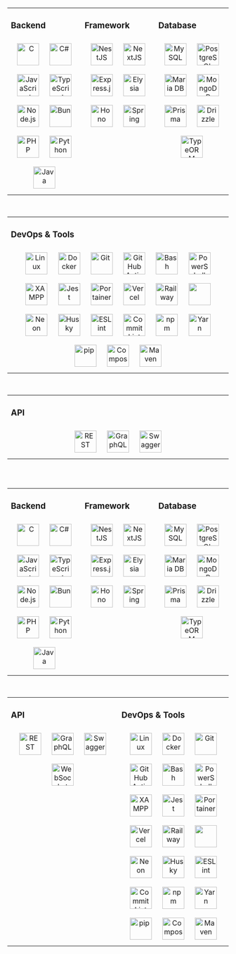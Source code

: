 <br/>

<table><tr><td valign="top" width="33%">

### Backend

<div align="center">
<a href="https://www.cprogramming.com/" target="_blank"><img style="margin: 10px" src="https://profilinator.rishav.dev/skills-assets/c-original.svg" alt="C" height="50" /></a>
<a href="https://docs.microsoft.com/en-us/dotnet/csharp/" target="_blank"><img style="margin: 10px" src="https://profilinator.rishav.dev/skills-assets/csharp-original.svg" alt="C#" height="50" /></a>
<a href="https://www.javascript.com/" target="_blank"><img style="margin: 10px" src="https://profilinator.rishav.dev/skills-assets/javascript-original.svg" alt="JavaScript" height="50" /></a>
<a href="https://www.typescriptlang.org/" target="_blank"><img style="margin: 10px" src="https://profilinator.rishav.dev/skills-assets/typescript-original.svg" alt="TypeScript" height="50" /></a>
<a href="https://nodejs.org/" target="_blank"><img style="margin: 10px" src="https://profilinator.rishav.dev/skills-assets/nodejs-original-wordmark.svg" alt="Node.js" height="50" /></a>
<a href="https://bun.sh/" target="_blank"><img style="margin: 10px" src="https://bun.sh/logo.svg" alt="Bun" height="50" /></a>
<a href="https://www.php.net/" target="_blank"><img style="margin: 10px" src="https://profilinator.rishav.dev/skills-assets/php-original.svg" alt="PHP" height="50" /></a>
<a href="https://www.python.org/" target="_blank"><img style="margin: 10px" src="https://profilinator.rishav.dev/skills-assets/python-original.svg" alt="Python" height="50" /></a>
<a href="https://www.java.com/" target="_blank"><img style="margin: 10px" src="https://profilinator.rishav.dev/skills-assets/java-original-wordmark.svg" alt="Java" height="50" /></a>
</div>

</td><td valign="top" width="33%">

### Framework

<div align="center">
<a href="https://nestjs.com/" target="_blank"><img style="margin: 10px" src="https://profilinator.rishav.dev/skills-assets/nestjs.svg" alt="NestJS" height="50" /></a>
<a href="https://nextjs.org/" target="_blank"><img style="margin: 10px" src="https://profilinator.rishav.dev/skills-assets/nextjs.png" alt="NextJS" height="50" /></a>
<a href="https://expressjs.com/" target="_blank"><img style="margin: 10px" src="https://profilinator.rishav.dev/skills-assets/express-original-wordmark.svg" alt="Express.js" height="50" /></a>
<a href="https://elysiajs.com/" target="_blank"><img style="margin: 10px" src="https://elysiajs.com/assets/elysia.svg" alt="Elysia" height="50" /></a>
<a href="https://hono.dev/" target="_blank"><img style="margin: 10px" src="https://hono.dev/images/logo.svg" alt="Hono" height="50" /></a>
<a href="https://docs.spring.io/spring-framework/docs/3.0.x/reference/expressions.html#:~:text=The%20Spring%20Expression%20Language%20(SpEL,and%20basic%20string%20templating%20functionality." target="_blank"><img style="margin: 10px" src="https://profilinator.rishav.dev/skills-assets/springio-icon.svg" alt="Spring" height="50" /></a>
</div>

</td><td valign="top" width="33%">

### Database

<div align="center">
<a href="https://www.mysql.com/" target="_blank"><img style="margin: 10px" src="https://profilinator.rishav.dev/skills-assets/mysql-original-wordmark.svg" alt="MySQL" height="50" /></a>
<a href="https://www.postgresql.org/" target="_blank"><img style="margin: 10px" src="https://profilinator.rishav.dev/skills-assets/postgresql-original-wordmark.svg" alt="PostgreSQL" height="50" /></a>
<a href="https://mariadb.org/" target="_blank"><img style="margin: 10px" src="https://profilinator.rishav.dev/skills-assets/mariadb.png" alt="Maria DB" height="50" /></a>
<a href="https://www.mongodb.com/" target="_blank"><img style="margin: 10px" src="https://profilinator.rishav.dev/skills-assets/mongodb-original-wordmark.svg" alt="MongoDB" height="50" /></a>
<a href="https://www.prisma.io/" target="_blank"><img style="margin: 10px" src="https://profilinator.rishav.dev/skills-assets/prisma.png" alt="Prisma" height="50" /></a>
<a href="https://orm.drizzle.team/" target="_blank"><img style="margin: 10px" src="https://images.ctfassets.net/sw4ojjqn6qvl/18smWj9R0PQ0yfsQurVCeu/3f47e4f9d73617ccd9a62be2c20de826/drizzle-logo.svg" alt="Drizzle" height="50" /></a>
<a href="https://typeorm.io/" target="_blank"><img style="margin: 10px" src="https://user-images.githubusercontent.com/30929568/112730670-de09a480-8f58-11eb-9875-0d9ebb87fbd6.png" alt="TypeORM" height="50" /></a>
</div>

</td></tr></table>

<br/>

<table><tr><td valign="top" width="33%">

### DevOps & Tools

<div align="center">
  <a href="https://www.linux.org/" target="_blank"><img style="margin: 10px" src="https://profilinator.rishav.dev/skills-assets/linux-original.svg" alt="Linux" height="50" /></a>
  <a href="https://www.docker.com/" target="_blank"><img style="margin: 10px" src="https://profilinator.rishav.dev/skills-assets/docker-original-wordmark.svg" alt="Docker" height="50" /></a>
  <a href="https://github.com/" target="_blank"><img style="margin: 10px" src="https://profilinator.rishav.dev/skills-assets/git-scm-icon.svg" alt="Git" height="50" /></a>
  <a href="https://github.com/features/actions" target="_blank"><img style="margin: 10px" src="https://avatars.githubusercontent.com/u/44036562?s=200&v=4" alt="GitHub Actions" height="50" /></a>
  <a href="https://www.gnu.org/software/bash/" target="_blank"><img style="margin: 10px" src="https://profilinator.rishav.dev/skills-assets/gnu_bash-icon.svg" alt="Bash" height="50" /></a>
  <a href="https://docs.microsoft.com/en-us/powershell/" target="_blank"><img style="margin: 10px" src="https://profilinator.rishav.dev/skills-assets/powershell.png" alt="PowerShell" height="50" /></a>
  <a href="https://www.apachefriends.org/" target="_blank"><img style="margin: 10px" src="https://profilinator.rishav.dev/skills-assets/xampp.png" alt="XAMPP" height="50" /></a>
  <a href="https://www.jestjs.io/" target="_blank"><img style="margin: 10px" src="https://profilinator.rishav.dev/skills-assets/jest.svg" alt="Jest" height="50" /></a>
  <a href="https://www.portainer.io/" target="_blank"><img style="margin: 10px" src="https://res.cloudinary.com/canonical/image/fetch/f_auto,q_auto,fl_sanitize,c_fill,w_100,h_100/https://api.charmhub.io/api/v1/media/download/charm_cMu7M9K6a65FsKZvrLZOZwyQradwbs7E_icon_5cef79c2d18f67464f39c8f2cf2d7ebb815b0071f04d3ffbb94f49fddd3ab666.png" alt="Portainer" height="50" /></a>
  <a href="https://vercel.com/" target="_blank"><img style="margin: 10px" src="https://static-00.iconduck.com/assets.00/vercel-icon-512x449-3422jidz.png" alt="Vercel" height="50" /></a>
  <a href="https://railway.app/" target="_blank"><img style="margin: 10px" src="https://railway.app/brand/logo-light.png" alt="Railway" height="50" /></a>
  <a href="https://www.heroku.com/" target="_blank"><img style="margin: 10px" src="https://www.vectorlogo.zone/logos/heroku/heroku-icon.svg" height="50" /></a>
  <a href="https://neon.tech/" target="_blank"><img style="margin: 10px" src="https://cdn.prod.website-files.com/625447c67b621ab49bb7e3e5/669fbc4778158e8606eb3e83_favicon%5B1%5D.png" alt="Neon" height="50" /></a>
  <a href="https://typicode.github.io/husky/" target="_blank"><img style="margin: 10px" src="https://www.gopablo.co/img/illustration.svg" alt="Husky" height="50" /></a>
  <a href="https://eslint.org/" target="_blank"><img style="margin: 10px" src="https://upload.wikimedia.org/wikipedia/commons/thumb/e/e3/ESLint_logo.svg/2328px-ESLint_logo.svg.png" alt="ESLint" height="50" /></a>
  <a href="https://commitlint.js.org/#/" target="_blank"><img style="margin: 10px" src="https://miro.medium.com/v2/resize:fit:360/1*RJLss2tdIVtihhBiSzw7VQ.png" alt="CommitLint" height="50" /></a>
    <a href="https://www.npmjs.com/" target="_blank"><img style="margin: 10px" src="https://encrypted-tbn0.gstatic.com/images?q=tbn:ANd9GcToH3JTTwYl3EuHoPRvUT3c3wc7RvJAA-Y0Iw&s" alt="npm" height="50" /></a>
  <a href="https://yarnpkg.com/" target="_blank"><img style="margin: 10px" src="https://static-00.iconduck.com/assets.00/yarn-icon-512x512-sie9o9h0.png" alt="Yarn" height="50" /></a>
  <a href="https://pip.pypa.io/en/stable/" target="_blank"><img style="margin: 10px" src="https://www.telecomhall.net/uploads/db2683/original/2X/9/93768e7290bc8c8473a02561ac4e608642cfbaca.png" alt="pip" height="50" /></a>
  <a href="https://getcomposer.org/" target="_blank"><img style="margin: 10px" src="https://cdn-icons-png.flaticon.com/512/919/919840.png" alt="Composer" height="50" /></a>
  <a href="https://maven.apache.org/" target="_blank"><img style="margin: 10px" src="https://static-00.iconduck.com/assets.00/file-type-maven-icon-192x256-wb8b12w6.png" alt="Maven" height="50" /></a>
</div>

</td></tr></table>

<br/>

<table><tr><td valign="top" width="33%">

### API

<div align="center">
  <a href="https://restfulapi.net/" target="_blank"><img style="margin: 10px" src="https://upload.wikimedia.org/wikipedia/commons/thumb/7/77/RESTful_Web_Services_logo.png/350px-RESTful_Web_Services_logo.png" alt="REST" height="50" /></a>
  <a href="https://graphql.org/" target="_blank"><img style="margin: 10px" src="https://upload.wikimedia.org/wikipedia/commons/thumb/1/1f/GraphQL_Logo.svg/400px-GraphQL_Logo.svg.png" alt="GraphQL" height="50" /></a>
  <a href="https://swagger.io/" target="_blank"><img style="margin: 10px" src="https://upload.wikimedia.org/wikipedia/commons/2/2f/Swagger_logo.png" alt="Swagger" height="50" /></a>
</div>

</td></tr></table>

<br/>
<br/>

<table><tr><td valign="top" width="33%">

### Backend

<div align="center">
<a href="https://www.cprogramming.com/" target="_blank"><img style="margin: 10px" src="https://profilinator.rishav.dev/skills-assets/c-original.svg" alt="C" height="50" /></a>
<a href="https://docs.microsoft.com/en-us/dotnet/csharp/" target="_blank"><img style="margin: 10px" src="https://profilinator.rishav.dev/skills-assets/csharp-original.svg" alt="C#" height="50" /></a>
<a href="https://www.javascript.com/" target="_blank"><img style="margin: 10px" src="https://profilinator.rishav.dev/skills-assets/javascript-original.svg" alt="JavaScript" height="50" /></a>
<a href="https://www.typescriptlang.org/" target="_blank"><img style="margin: 10px" src="https://profilinator.rishav.dev/skills-assets/typescript-original.svg" alt="TypeScript" height="50" /></a>
<a href="https://nodejs.org/" target="_blank"><img style="margin: 10px" src="https://profilinator.rishav.dev/skills-assets/nodejs-original-wordmark.svg" alt="Node.js" height="50" /></a>
<a href="https://bun.sh/" target="_blank"><img style="margin: 10px" src="https://bun.sh/logo.svg" alt="Bun" height="50" /></a>
<a href="https://www.php.net/" target="_blank"><img style="margin: 10px" src="https://profilinator.rishav.dev/skills-assets/php-original.svg" alt="PHP" height="50" /></a>
<a href="https://www.python.org/" target="_blank"><img style="margin: 10px" src="https://profilinator.rishav.dev/skills-assets/python-original.svg" alt="Python" height="50" /></a>
<a href="https://www.java.com/" target="_blank"><img style="margin: 10px" src="https://profilinator.rishav.dev/skills-assets/java-original-wordmark.svg" alt="Java" height="50" /></a>
</div>

</td><td valign="top" width="33%">

### Framework

<div align="center">
<a href="https://nestjs.com/" target="_blank"><img style="margin: 10px" src="https://profilinator.rishav.dev/skills-assets/nestjs.svg" alt="NestJS" height="50" /></a>
<a href="https://nextjs.org/" target="_blank"><img style="margin: 10px" src="https://profilinator.rishav.dev/skills-assets/nextjs.png" alt="NextJS" height="50" /></a>
<a href="https://expressjs.com/" target="_blank"><img style="margin: 10px" src="https://profilinator.rishav.dev/skills-assets/express-original-wordmark.svg" alt="Express.js" height="50" /></a>
<a href="https://elysiajs.com/" target="_blank"><img style="margin: 10px" src="https://elysiajs.com/assets/elysia.svg" alt="Elysia" height="50" /></a>
<a href="https://hono.dev/" target="_blank"><img style="margin: 10px" src="https://hono.dev/images/logo.svg" alt="Hono" height="50" /></a>
<a href="https://docs.spring.io/spring-framework/docs/3.0.x/reference/expressions.html#:~:text=The%20Spring%20Expression%20Language%20(SpEL,and%20basic%20string%20templating%20functionality." target="_blank"><img style="margin: 10px" src="https://profilinator.rishav.dev/skills-assets/springio-icon.svg" alt="Spring" height="50" /></a>
</div>

</td><td valign="top" width="33%">

### Database

<div align="center">
<a href="https://www.mysql.com/" target="_blank"><img style="margin: 10px" src="https://profilinator.rishav.dev/skills-assets/mysql-original-wordmark.svg" alt="MySQL" height="50" /></a>
<a href="https://www.postgresql.org/" target="_blank"><img style="margin: 10px" src="https://profilinator.rishav.dev/skills-assets/postgresql-original-wordmark.svg" alt="PostgreSQL" height="50" /></a>
<a href="https://mariadb.org/" target="_blank"><img style="margin: 10px" src="https://profilinator.rishav.dev/skills-assets/mariadb.png" alt="Maria DB" height="50" /></a>
<a href="https://www.mongodb.com/" target="_blank"><img style="margin: 10px" src="https://profilinator.rishav.dev/skills-assets/mongodb-original-wordmark.svg" alt="MongoDB" height="50" /></a>
<a href="https://www.prisma.io/" target="_blank"><img style="margin: 10px" src="https://profilinator.rishav.dev/skills-assets/prisma.png" alt="Prisma" height="50" /></a>
<a href="https://orm.drizzle.team/" target="_blank"><img style="margin: 10px" src="https://images.ctfassets.net/sw4ojjqn6qvl/18smWj9R0PQ0yfsQurVCeu/3f47e4f9d73617ccd9a62be2c20de826/drizzle-logo.svg" alt="Drizzle" height="50" /></a>
<a href="https://typeorm.io/" target="_blank"><img style="margin: 10px" src="https://user-images.githubusercontent.com/30929568/112730670-de09a480-8f58-11eb-9875-0d9ebb87fbd6.png" alt="TypeORM" height="50" /></a>
</div>

</td></tr></table>

<br/>

<table><tr><td valign="top" width="33%">

### API

<div align="center">
  <a href="https://restfulapi.net/" target="_blank"><img style="margin: 10px" src="https://media.lordicon.com/icons/wired/gradient/1330-rest-api.svg" alt="REST" height="50" /></a>
  <a href="https://graphql.org/" target="_blank"><img style="margin: 10px" src="https://upload.wikimedia.org/wikipedia/commons/thumb/1/17/GraphQL_Logo.svg/2048px-GraphQL_Logo.svg.png" alt="GraphQL" height="50" /></a>
  <a href="https://swagger.io/" target="_blank"><img style="margin: 10px" src="https://static-00.iconduck.com/assets.00/swagger-icon-2048x2048-563qbzey.png" alt="Swagger" height="50" /></a>
  <a href="https://nodejs.org/en/learn/getting-started/websocket" target="_blank"><img style="margin: 10px" src="https://static-00.iconduck.com/assets.00/websocket-icon-1024x769-b74mi87d.png" alt="WebSocket" height="50" /></a>

</div>

</td><td valign="top" width="33%">

### DevOps & Tools

<div align="center">
  <a href="https://www.linux.org/" target="_blank"><img style="margin: 10px" src="https://profilinator.rishav.dev/skills-assets/linux-original.svg" alt="Linux" height="50" /></a>
  <a href="https://www.docker.com/" target="_blank"><img style="margin: 10px" src="https://profilinator.rishav.dev/skills-assets/docker-original-wordmark.svg" alt="Docker" height="50" /></a>
  <a href="https://github.com/" target="_blank"><img style="margin: 10px" src="https://profilinator.rishav.dev/skills-assets/git-scm-icon.svg" alt="Git" height="50" /></a>
  <a href="https://github.com/features/actions" target="_blank"><img style="margin: 10px" src="https://avatars.githubusercontent.com/u/44036562?s=200&v=4" alt="GitHub Actions" height="50" /></a>
  <a href="https://www.gnu.org/software/bash/" target="_blank"><img style="margin: 10px" src="https://profilinator.rishav.dev/skills-assets/gnu_bash-icon.svg" alt="Bash" height="50" /></a>
  <a href="https://docs.microsoft.com/en-us/powershell/" target="_blank"><img style="margin: 10px" src="https://profilinator.rishav.dev/skills-assets/powershell.png" alt="PowerShell" height="50" /></a>
  <a href="https://www.apachefriends.org/" target="_blank"><img style="margin: 10px" src="https://profilinator.rishav.dev/skills-assets/xampp.png" alt="XAMPP" height="50" /></a>
  <a href="https://www.jestjs.io/" target="_blank"><img style="margin: 10px" src="https://profilinator.rishav.dev/skills-assets/jest.svg" alt="Jest" height="50" /></a>
  <a href="https://www.portainer.io/" target="_blank"><img style="margin: 10px" src="https://res.cloudinary.com/canonical/image/fetch/f_auto,q_auto,fl_sanitize,c_fill,w_100,h_100/https://api.charmhub.io/api/v1/media/download/charm_cMu7M9K6a65FsKZvrLZOZwyQradwbs7E_icon_5cef79c2d18f67464f39c8f2cf2d7ebb815b0071f04d3ffbb94f49fddd3ab666.png" alt="Portainer" height="50" /></a>
  <a href="https://vercel.com/" target="_blank"><img style="margin: 10px" src="https://static-00.iconduck.com/assets.00/vercel-icon-512x449-3422jidz.png" alt="Vercel" height="50" /></a>
  <a href="https://railway.app/" target="_blank"><img style="margin: 10px" src="https://railway.app/brand/logo-light.png" alt="Railway" height="50" /></a>
  <a href="https://www.heroku.com/" target="_blank"><img style="margin: 10px" src="https://www.vectorlogo.zone/logos/heroku/heroku-icon.svg" height="50" /></a>
  <a href="https://neon.tech/" target="_blank"><img style="margin: 10px" src="https://cdn.prod.website-files.com/625447c67b621ab49bb7e3e5/669fbc4778158e8606eb3e83_favicon%5B1%5D.png" alt="Neon" height="50" /></a>
  <a href="https://typicode.github.io/husky/" target="_blank"><img style="margin: 10px" src="https://www.gopablo.co/img/illustration.svg" alt="Husky" height="50" /></a>
  <a href="https://eslint.org/" target="_blank"><img style="margin: 10px" src="https://upload.wikimedia.org/wikipedia/commons/thumb/e/e3/ESLint_logo.svg/2328px-ESLint_logo.svg.png" alt="ESLint" height="50" /></a>
  <a href="https://commitlint.js.org/#/" target="_blank"><img style="margin: 10px" src="https://miro.medium.com/v2/resize:fit:360/1*RJLss2tdIVtihhBiSzw7VQ.png" alt="CommitLint" height="50" /></a>
    <a href="https://www.npmjs.com/" target="_blank"><img style="margin: 10px" src="https://encrypted-tbn0.gstatic.com/images?q=tbn:ANd9GcToH3JTTwYl3EuHoPRvUT3c3wc7RvJAA-Y0Iw&s" alt="npm" height="50" /></a>
  <a href="https://yarnpkg.com/" target="_blank"><img style="margin: 10px" src="https://static-00.iconduck.com/assets.00/yarn-icon-512x512-sie9o9h0.png" alt="Yarn" height="50" /></a>
  <a href="https://pip.pypa.io/en/stable/" target="_blank"><img style="margin: 10px" src="https://www.telecomhall.net/uploads/db2683/original/2X/9/93768e7290bc8c8473a02561ac4e608642cfbaca.png" alt="pip" height="50" /></a>
  <a href="https://getcomposer.org/" target="_blank"><img style="margin: 10px" src="https://cdn-icons-png.flaticon.com/512/919/919840.png" alt="Composer" height="50" /></a>
  <a href="https://maven.apache.org/" target="_blank"><img style="margin: 10px" src="https://static-00.iconduck.com/assets.00/file-type-maven-icon-192x256-wb8b12w6.png" alt="Maven" height="50" /></a>
</div>

</td></tr></table>

<br/>

